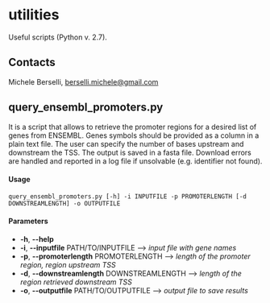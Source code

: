 # utilities
Useful scripts (Python v. 2.7).

## **Contacts**
Michele Berselli, <berselli.michele@gmail.com>

## query_ensembl_promoters.py
It is a script that allows to retrieve the promoter regions for a desired list of genes from ENSEMBL. Genes symbols should be provided as a column in a plain text file. The user can specify the number of bases upstream and downstream the TSS. The output is saved in a fasta file. Download errors are handled and reported in a log file if unsolvable (e.g. identifier not found). 

#### Usage 
	query_ensembl_promoters.py [-h] -i INPUTFILE -p PROMOTERLENGTH [-d DOWNSTREAMLENGTH] -o OUTPUTFILE

#### Parameters  
  - **-h**, **--help**            
  - **-i**, **--inputfile** PATH/TO/INPUTFILE --> *input file with gene names*
  - **-p**, **--promoterlength** PROMOTERLENGTH --> *length of the promoter region, region upstream TSS*
  - **-d**, **--downstreamlength** DOWNSTREAMLENGTH --> *length of the region retrieved downstream TSS*
  - **-o**, **--outputfile** PATH/TO/OUTPUTFILE --> *output file to save results*
